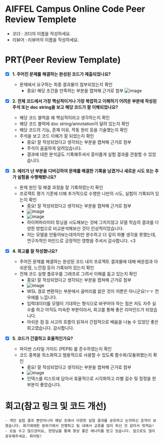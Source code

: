 # AIFFEL Campus Online Code Peer Review Templete
- 코더 : 코더의 이름을 작성하세요.
- 리뷰어 : 리뷰어의 이름을 작성하세요.


# PRT(Peer Review Template)
- [x]  **1. 주어진 문제를 해결하는 완성된 코드가 제출되었나요?**
    - 문제에서 요구하는 최종 결과물이 첨부되었는지 확인
        - 중요! 해당 조건을 만족하는 부분을 캡쳐해 근거로 첨부
    ![image](https://github.com/user-attachments/assets/d52dc079-45ae-4598-9136-5cbe2a0965b5)  

- [x]  **2. 전체 코드에서 가장 핵심적이거나 가장 복잡하고 이해하기 어려운 부분에 작성된 
주석 또는 doc string을 보고 해당 코드가 잘 이해되었나요?**
    - 해당 코드 블럭을 왜 핵심적이라고 생각하는지 확인
    - 해당 코드 블럭에 doc string/annotation이 달려 있는지 확인
    - 해당 코드의 기능, 존재 이유, 작동 원리 등을 기술했는지 확인
    - 주석을 보고 코드 이해가 잘 되었는지 확인
        - 중요! 잘 작성되었다고 생각되는 부분을 캡쳐해 근거로 첨부
        - 주석이 꼼꼼하게 달려있습니다.
        - 결과에 대한 분석글도 기록해주셔서 흥미롭게 실험 결과를 관찰할 수 있었습니다.
        
- [x]  **3. 에러가 난 부분을 디버깅하여 문제를 해결한 기록을 남겼거나
새로운 시도 또는 추가 실험을 수행해봤나요?**
    - 문제 원인 및 해결 과정을 잘 기록하였는지 확인
    - 프로젝트 평가 기준에 더해 추가적으로 수행한 나만의 시도, 
    실험이 기록되어 있는지 확인
        - 중요! 잘 작성되었다고 생각되는 부분을 캡쳐해 근거로 첨부  
        - ![image](https://github.com/user-attachments/assets/8753d54d-a10b-4b8a-88f7-05cdc229f9be)  
        - ![image](https://github.com/user-attachments/assets/3fa8cb13-4065-4cb0-ad95-024b34a0033c)  
        - 하이퍼파라미터 튜닝을 시도해보는 것에 그치지않고 모델 학습의 결과를 다양한 방법으로 비교분석해보신 것이 인상적이었습니다.
        - 저는 모델을 만들어보는데까지만 완수하고 더 깊이 파볼 생각을 못했는데, 연구자적인 마인드로 긍정적인 영향을 주셔서 감사합니다. <3  
        
- [x]  **4. 회고를 잘 작성했나요?**
    - 주어진 문제를 해결하는 완성된 코드 내지 프로젝트 결과물에 대해
    배운점과 아쉬운점, 느낀점 등이 기록되어 있는지 확인
    - 전체 코드 실행 플로우를 그래프로 그려서 이해를 돕고 있는지 확인
        - 중요! 잘 작성되었다고 생각되는 부분을 캡쳐해 근거로 첨부
        - ![image](https://github.com/user-attachments/assets/8c3045bb-06e3-4aae-929d-9b26a8381038)
        - WSL 경로 변환하는 부분에서 골머리를 앓은 것이 저뿐은 아니군요!ㅜㅜ 전우애를 느낍니다.
        - 입력데이터를 모델이 기대하는 형식으로 바꾸어야 하는 점은 저도 자주 실수를 하고 아직도 미숙한 부분이라서, 회고를 통해 좋은 리마인드가 되었습니다.
        - 아쉬운 점 등 사고의 흐름이 읽혀서 간접적으로 배움을 나눌 수 있었던 좋은 회고였습니다. 감사합니다.
        

- [x]  **5. 코드가 간결하고 효율적인가요?**
    - 파이썬 스타일 가이드 (PEP8) 를 준수하였는지 확인
    - 코드 중복을 최소화하고 범용적으로 사용할 수 있도록 함수화/모듈화했는지 확인
        - 중요! 잘 작성되었다고 생각되는 부분을 캡쳐해 근거로 첨부
        - ![image](https://github.com/user-attachments/assets/b85c135d-f1b4-4ddc-b5b8-105ca19e5ec0)
        - 인덱스를 리스트에 담아서 효율적으로 시각화하고 라벨 검수 및 정정을 한 부분이 좋았습니다. 



# 회고(참고 링크 및 코드 개선)
```
- 개인 실험 결과 뿐만아니라 해당 조에서 다양한 실험 결과를 공유하고 논의하신 흔적이 보였습니다. 화기애애한 분위기에서 진행하고 팀 내에서 교류를 많이 하신 것 같아서 멋져요!
- 오늘 수고 많으셨어요, 현정님을 통해 항상 좋은 에너지를 받고 있습니다. 앞으로도 많이 공유해주세요. 화이팅!
```
